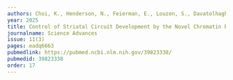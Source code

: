```yaml
---
authors: Choi, K., Henderson, N., Feierman, E., Louzon, S., Davatolhagh, F., Bhandaru, I., Tischfield, D., Anderson, S., <b>Korb, E.</b>, Fuccillo, M.
year: 2025
title: Control of Striatal Circuit Development by the Novel Chromatin Regulator Zswim6
journalname: Science Advances
issue: 11(3)
pages: eadq6663
pubmedlink: https://pubmed.ncbi.nlm.nih.gov/39823338/
pubmedid: 39823338
order: 17
---
```


